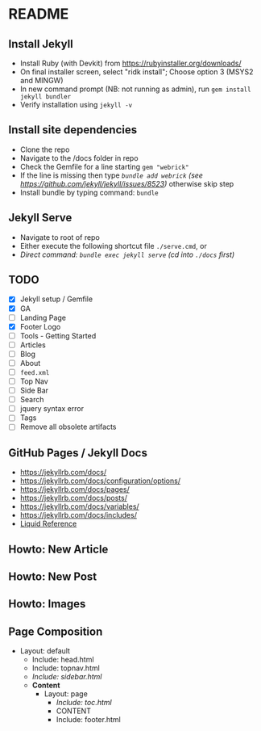# README

## Install Jekyll

* Install Ruby (with Devkit) from <https://rubyinstaller.org/downloads/>
* On final installer screen, select "ridk install"; Choose option 3 (MSYS2 and MINGW)
* In new command prompt (NB: not running as admin), run `gem install jekyll bundler`
* Verify installation using `jekyll -v`

## Install site dependencies

* Clone the repo
* Navigate to the /docs folder in repo
* Check the Gemfile for a line starting `gem "webrick"`
* If the line is missing then type _`bundle add webrick` (see <https://github.com/jekyll/jekyll/issues/8523>)_ otherwise skip step
* Install bundle by typing command: `bundle`

## Jekyll Serve

* Navigate to root of repo
* Either execute the following shortcut file `./serve.cmd`, or
* *Direct command: `bundle exec jekyll serve` (cd into `./docs` first)*

## TODO

* [x] Jekyll setup / Gemfile
* [x] GA
* [ ] Landing Page
* [x] Footer Logo
* [ ] Tools - Getting Started
* [ ] Articles
* [ ] Blog
* [ ] About
* [ ] `feed.xml`
* [ ] Top Nav
* [ ] Side Bar
* [ ] Search
* [ ] jquery syntax error
* [ ] Tags
* [ ] Remove all obsolete artifacts

## GitHub Pages / Jekyll Docs

* <https://jekyllrb.com/docs/>
* <https://jekyllrb.com/docs/configuration/options/>
* <https://jekyllrb.com/docs/pages/>
* <https://jekyllrb.com/docs/posts/>
* <https://jekyllrb.com/docs/variables/>
* <https://jekyllrb.com/docs/includes/>
* [Liquid Reference](https://shopify.github.io/liquid/)

## Howto: New Article

## Howto: New Post

## Howto: Images

## Page Composition

* Layout: default
  * Include: head.html
  * Include: topnav.html
  * _Include: sidebar.html_
  * **Content**
    * Layout: page
      * _Include: toc.html_
      * CONTENT
      * Include: footer.html
